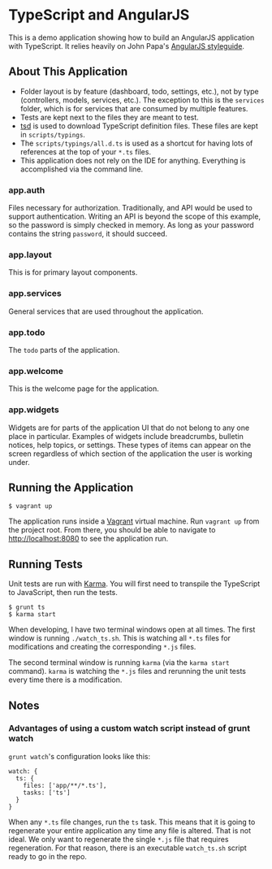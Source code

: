 # TypeScript and AngularJS

This is a demo application showing how to build an AngularJS application with TypeScript. It relies heavily on John Papa's
[AngularJS styleguide](https://github.com/johnpapa/angular-styleguide).

## About This Application

+   Folder layout is by feature (dashboard, todo, settings, etc.), not by type (controllers, models, services, etc.).
    The exception to this is the `services` folder, which is for services that are consumed by multiple features.
+   Tests are kept next to the files they are meant to test.
+   [tsd](https://github.com/DefinitelyTyped/tsd) is used to download TypeScript definition files. These files are 
    kept in `scripts/typings`.
+   The `scripts/typings/all.d.ts` is used as a shortcut for having lots of references at the top of your `*.ts` files.
+   This application does not rely on the IDE for anything. Everything is accomplished via the command line.

### app.auth

Files necessary for authorization. Traditionally, and API would be used to support authentication. Writing an API is 
beyond the scope of this example, so the password is simply checked in memory. As long as your password contains the 
string `password`, it should succeed.

### app.layout

This is for primary layout components.

### app.services

General services that are used throughout the application.

### app.todo

The `todo` parts of the application.

### app.welcome

This is the welcome page for the application.

### app.widgets

Widgets are for parts of the application UI that do not belong to any one place in particular. Examples of widgets include
breadcrumbs, bulletin notices, help topics, or settings. These types of items can appear on the screen regardless of which
section of the application the user is working under.

## Running the Application

```
$ vagrant up
```

The application runs inside a [Vagrant](https://www.vagrantup.com) virtual machine. Run `vagrant up` from the project 
root. From there, you  should be able to navigate to [http://localhost:8080](http://localhost:8080) to see the 
application run.

## Running Tests

Unit tests are run with [Karma](http://karma-runner.github.io/0.12/index.html). You will first need to transpile the
TypeScript to JavaScript, then run the tests.

```
$ grunt ts
$ karma start
```

When developing, I have two terminal windows open at all times.  The first window is running `./watch_ts.sh`. This is 
watching all `*.ts` files for modifications and creating the corresponding `*.js` files. 

The second terminal window is running `karma` (via the `karma start` command). `karma` is watching the `*.js` files and
rerunning the unit tests every time there is a modification.

## Notes

### Advantages of using a custom watch script instead of grunt watch

`grunt watch`'s configuration looks like this:

```
watch: {
  ts: {
    files: ['app/**/*.ts'],
    tasks: ['ts']
  }
}
```

When any `*.ts` file changes, run the `ts` task. This means that it is going to regenerate your entire application any
time any file is altered. That is not ideal. We only want to regenerate the single `*.js` file that requires 
regeneration. For that reason, there is an executable `watch_ts.sh` script ready to go in the repo.

